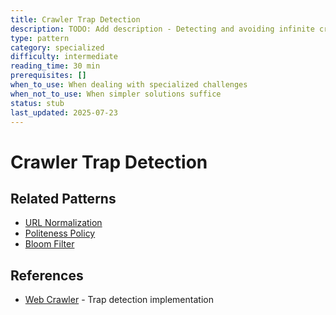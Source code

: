 ```yaml
---
title: Crawler Trap Detection
description: TODO: Add description - Detecting and avoiding infinite crawling loops
type: pattern
category: specialized
difficulty: intermediate
reading_time: 30 min
prerequisites: []
when_to_use: When dealing with specialized challenges
when_not_to_use: When simpler solutions suffice
status: stub
last_updated: 2025-07-23
---
```

# Crawler Trap Detection



## Related Patterns
- [URL Normalization](url-normalization.md)
- [Politeness Policy](politeness.md)
- [Bloom Filter](bloom-filter.md)

## References
- [Web Crawler](case-studies/web-crawler) - Trap detection implementation
